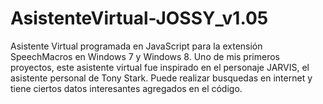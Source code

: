 # AsistenteVirtual-JOSSY_v1.05
Asistente Virtual programada en JavaScript para la extensión SpeechMacros en Windows 7 y Windows 8.
Uno de mis primeros proyectos, este asistente virtual fue inspirado en el personaje JARVIS, el asistente personal de Tony Stark.
Puede realizar busquedas en internet y tiene ciertos datos interesantes agregados en el código.
